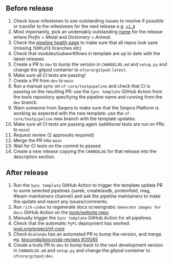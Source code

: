 ## Before release

1. Check issue milestones to see outstanding issues to resolve if possible or transfer to the milestones for the next release e.g. [`v1.9`](https://github.com/nf-core/tools/issues?q=is%3Aopen+is%3Aissue+milestone%3A1.9)
2. Most importantly, pick an undeniably outstanding [name](http://www.codenamegenerator.com/) for the release where _Prefix_ = _Metal_ and _Dictionary_ = _Animal_.
3. Check the [pipeline health page](https://nf-co.re/pipeline_health) to make sure that all repos look sane (missing `TEMPLATE` branches etc)
4. Check that modules/subworkflows in template are up to date with the latest releases
5. Create a PR to `dev` to bump the version in `CHANGELOG.md` and `setup.py` and change the gitpod container to `nfcore/gitpod:latest`.
6. Make sure all CI tests are passing!
7. Create a PR from `dev` to `main`
8. Run a manual sync on `nf-core/testpipeline` and check that CI is passing on the resulting PR: use the `Sync template` GitHub Action from the tools repository specifying the pipeline name and running from the `dev` branch.
9. Warn someone from Seqera to make sure that the Seqera Platform is working as expected with the new template: use the `nf-core/testpipeline` new branch with the template updates.
10. Make sure all CI tests are passing again (additional tests are run on PRs to `main`)
11. Request review (2 approvals required)
12. Merge the PR into `main`
13. Wait for CI tests on the commit to passed
14. Create a new release copying the `CHANGELOG` for that release into the description section.

## After release

1. Run the `Sync template` GitHub Action to trigger the template update PR to some selected pipelines (sarek, createtaxdb, proteinfold, mag, #team-maintainers channel) and ask the pipeline maintainers to make the update and report any issues/comments.
2. Run `rich-codex` to regenerate docs screengrabs: `Generate images for docs` GitHub Action on the [tools/website repo](https://github.com/nf-core/website/actions/workflows/rich-codex.yml).
3. Manually trigger the `Sync template` GitHub Action for all pipelines.
4. Check that the automatic `PyPi` deployment has worked: [pypi.org/project/nf-core](https://pypi.org/project/nf-core/)
5. Check `BioConda` has an automated PR to bump the version, and merge. eg. [bioconda/bioconda-recipes #20065](https://github.com/bioconda/bioconda-recipes/pull/20065)
6. Create a tools PR to `dev` to bump back to the next development version in `CHANGELOG.md` and `setup.py` and change the gitpod container to `nfcore/gitpod:dev`.
